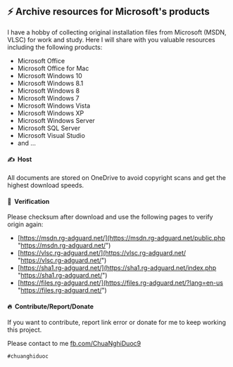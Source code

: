 ## ⚡️ Archive resources for Microsoft's products

I have a hobby of collecting original installation files from Microsoft (MSDN, VLSC) for work and study.
Here I will share with you valuable resources including the following products:

- Microsoft Office
- Microsoft Office for Mac
- Microsoft Windows 10
- Microsoft Windows 8.1
- Microsoft Windows 8
- Microsoft Windows 7
- Microsoft Windows Vista
- Microsoft Windows XP
- Microsoft Windows Server
- Microsoft SQL Server
- Microsoft Visual Studio
- and ...

#### ✍️&nbsp;&nbsp;Host

All documents are stored on OneDrive to avoid copyright scans and get the highest download speeds.

#### 🙏&nbsp;&nbsp;Verification

Please checksum after download and use the following pages to verify origin again:

- [https://msdn.rg-adguard.net/](https://msdn.rg-adguard.net/public.php "https://msdn.rg-adguard.net/")
- [https://vlsc.rg-adguard.net/](https://vlsc.rg-adguard.net/ "https://vlsc.rg-adguard.net/")
- [https://sha1.rg-adguard.net/](https://sha1.rg-adguard.net/index.php "https://sha1.rg-adguard.net/")
- [https://files.rg-adguard.net/](https://files.rg-adguard.net/?lang=en-us "https://files.rg-adguard.net/")

#### 🔥&nbsp;&nbsp;Contribute/Report/Donate

If you want to contribute, report link error or donate for me to keep working this project.

Please contact to me [fb.com/ChuaNghiDuoc9 ](https://www.facebook.com/ChuaNghiDuoc9  "fb.com/ChuaNghiDuoc9 ")

`#chuanghiduoc`
